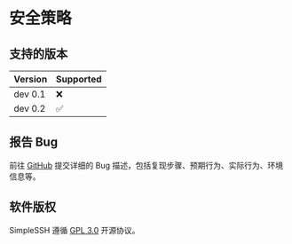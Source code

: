 # 安全策略

## 支持的版本

| Version | Supported          |
| ------- | ------------------ |
| dev 0.1 | :x:                |
| dev 0.2 | :white_check_mark: |

## 报告 Bug

前往 [GitHub](https://github.com/Aurora-Studio-Dev/SimpleSSH/issues) 提交详细的 Bug 描述，包括复现步骤、预期行为、实际行为、环境信息等。

## 软件版权

SimpleSSH 遵循 [GPL 3.0](https://github.com/Aurora-Studio-Dev/SimpleSSH/blob/main/LICENSE) 开源协议。
